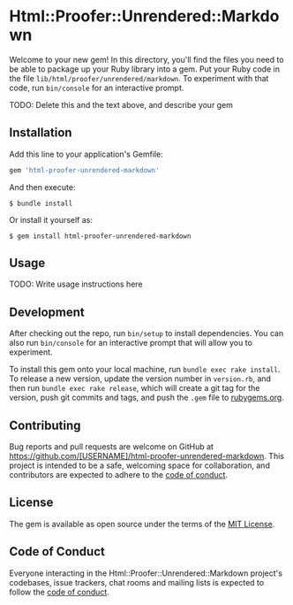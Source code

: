 # Html::Proofer::Unrendered::Markdown

Welcome to your new gem! In this directory, you'll find the files you need to be able to package up your Ruby library into a gem. Put your Ruby code in the file `lib/html/proofer/unrendered/markdown`. To experiment with that code, run `bin/console` for an interactive prompt.

TODO: Delete this and the text above, and describe your gem

## Installation

Add this line to your application's Gemfile:

```ruby
gem 'html-proofer-unrendered-markdown'
```

And then execute:

    $ bundle install

Or install it yourself as:

    $ gem install html-proofer-unrendered-markdown

## Usage

TODO: Write usage instructions here

## Development

After checking out the repo, run `bin/setup` to install dependencies. You can also run `bin/console` for an interactive prompt that will allow you to experiment.

To install this gem onto your local machine, run `bundle exec rake install`. To release a new version, update the version number in `version.rb`, and then run `bundle exec rake release`, which will create a git tag for the version, push git commits and tags, and push the `.gem` file to [rubygems.org](https://rubygems.org).

## Contributing

Bug reports and pull requests are welcome on GitHub at https://github.com/[USERNAME]/html-proofer-unrendered-markdown. This project is intended to be a safe, welcoming space for collaboration, and contributors are expected to adhere to the [code of conduct](https://github.com/[USERNAME]/html-proofer-unrendered-markdown/blob/master/CODE_OF_CONDUCT.md).


## License

The gem is available as open source under the terms of the [MIT License](https://opensource.org/licenses/MIT).

## Code of Conduct

Everyone interacting in the Html::Proofer::Unrendered::Markdown project's codebases, issue trackers, chat rooms and mailing lists is expected to follow the [code of conduct](https://github.com/[USERNAME]/html-proofer-unrendered-markdown/blob/master/CODE_OF_CONDUCT.md).
